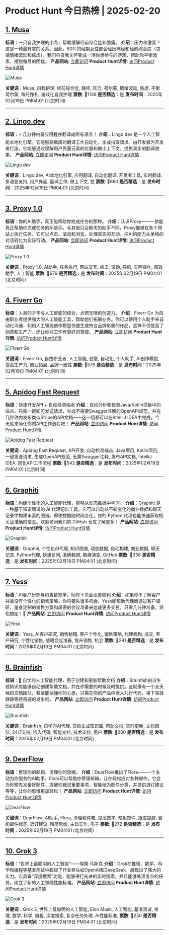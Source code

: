 # Product Hunt 今日热榜 | 2025-02-20

## [1. Musa](https://www.producthunt.com/posts/musa-3?utm_campaign=producthunt-api&utm_medium=api-v2&utm_source=Application%3A+phtrends+%28ID%3A+147529%29)
**标语**：一只自我护理的小龙，帮助缓解经前综合症和腹痛。
**介绍**：压力和激素？这是一种最有害的关系。因此，80%的经期女性都会经历痛经和经前综合症（包括情绪波动和焦虑）。我们将自我关怀变成一场你想参与的游戏，帮助你平衡激素，摆脱每月的困扰。
**产品网站**: [立即访问](https://www.producthunt.com/r/MUPPBZRRQMGTKI?utm_campaign=producthunt-api&utm_medium=api-v2&utm_source=Application%3A+phtrends+%28ID%3A+147529%29)
**Product Hunt详情**: [访问Product Hunt详情](https://www.producthunt.com/posts/musa-3?utm_campaign=producthunt-api&utm_medium=api-v2&utm_source=Application%3A+phtrends+%28ID%3A+147529%29)

![Musa](https://ph-files.imgix.net/cb9250cd-dc2f-4e23-9a6f-63bcb6812320.webp?auto=format&fit=crop&frame=1&h=512&w=1024)

**关键词**：Musa, 自我护理, 经前综合症, 痛经, 压力, 荷尔蒙, 情绪波动, 焦虑, 平衡荷尔蒙, 每月挣扎, 游戏化自我护理
**票数**: 🔺1136
**是否精选**：是
**发布时间**：2025年02月19日 PM04:01 (北京时间)

---

## [2. Lingo.dev](https://www.producthunt.com/posts/lingodotdev?utm_campaign=producthunt-api&utm_medium=api-v2&utm_source=Application%3A+phtrends+%28ID%3A+147529%29)
**标语**：⚡️ 几分钟内将应用程序翻译成所有语言！
**介绍**：Lingo.dev 是一个人工智能本地化引擎。它能够将数周的翻译工作自动化，生成拉取请求。由开发者为开发者打造，它能够通过理解用户界面元素的位置和微小上下文，提供真实的翻译效果。
**产品网站**: [立即访问](https://www.producthunt.com/r/4B6KMBG3I657PJ?utm_campaign=producthunt-api&utm_medium=api-v2&utm_source=Application%3A+phtrends+%28ID%3A+147529%29)
**Product Hunt详情**: [访问Product Hunt详情](https://www.producthunt.com/posts/lingodotdev?utm_campaign=producthunt-api&utm_medium=api-v2&utm_source=Application%3A+phtrends+%28ID%3A+147529%29)

![Lingo.dev](https://ph-files.imgix.net/d63694cf-b6c7-429a-8aee-0548dd28c069.png?auto=format&fit=crop&frame=1&h=512&w=1024)

**关键词**：Lingo.dev, AI本地化引擎, 应用翻译, 自动化翻译, 开发者工具, 实时翻译, 多语言支持, 用户界面, 翻译工作, 微上下文, 拉
**票数**: 🔺860
**是否精选**：是
**发布时间**：2025年02月19日 PM04:01 (北京时间)

---

## [3. Proxy 1.0](https://www.producthunt.com/posts/proxy-1-0?utm_campaign=producthunt-api&utm_medium=api-v2&utm_source=Application%3A+phtrends+%28ID%3A+147529%29)
**标语**：你的AI助手，真正能帮助你完成任务的那种。
**介绍**：认识Proxy——一款能真正帮助你完成任务的AI助手。与其他只会聊天的助手不同，Proxy能够在各个网站上执行任务。它可以点击、滚动和浏览，处理真实的互动，把AI的能力从单纯的对话转化为实际行动。
**产品网站**: [立即访问](https://www.producthunt.com/r/JVJC65KNNNY5GH?utm_campaign=producthunt-api&utm_medium=api-v2&utm_source=Application%3A+phtrends+%28ID%3A+147529%29)
**Product Hunt详情**: [访问Product Hunt详情](https://www.producthunt.com/posts/proxy-1-0?utm_campaign=producthunt-api&utm_medium=api-v2&utm_source=Application%3A+phtrends+%28ID%3A+147529%29)

![Proxy 1.0](https://ph-files.imgix.net/6f539272-f433-4791-8edd-b9def7f31fc5.png?auto=format&fit=crop&frame=1&h=512&w=1024)

**关键词**：Proxy 1.0, AI助手, 任务执行, 网站交互, 点击, 滚动, 导航, 实际操作, 高效助手, 人工智能
**票数**: 🔺679
**是否精选**：是
**发布时间**：2025年02月19日 PM04:01 (北京时间)

---

## [4. Fiverr Go](https://www.producthunt.com/posts/fiverr-go?utm_campaign=producthunt-api&utm_medium=api-v2&utm_source=Application%3A+phtrends+%28ID%3A+147529%29)
**标语**：人类的才华与人工智能的结合，点燃无限的创造力。
**介绍**：Fiverr Go 为自由职业者提供强大的人工智能工具，帮助他们拓展业务。你可以使用个人助手来自动化沟通，利用人工智能创作模型快速生成符合品牌形象的作品，这样不仅提高了创意和生产力，还让你对工作有更好的掌控。
**产品网站**: [立即访问](https://www.producthunt.com/r/JGMEE462NUDSG6?utm_campaign=producthunt-api&utm_medium=api-v2&utm_source=Application%3A+phtrends+%28ID%3A+147529%29)
**Product Hunt详情**: [访问Product Hunt详情](https://www.producthunt.com/posts/fiverr-go?utm_campaign=producthunt-api&utm_medium=api-v2&utm_source=Application%3A+phtrends+%28ID%3A+147529%29)

![Fiverr Go](https://ph-files.imgix.net/29d8a746-2a73-45c4-bbf5-b91ccbed9b0a.png?auto=format&fit=crop&frame=1&h=512&w=1024)

**关键词**：Fiverr Go, 自由职业者, 人工智能, 创意, 自动化, 个人助手, AI创作模型, 提高生产力, 商业拓展, 品牌一致性
**票数**: 🔺579
**是否精选**：是
**发布时间**：2025年02月19日 PM04:01 (北京时间)

---

## [5. Apidog Fast Request](https://www.producthunt.com/posts/apidog-fast-request?utm_campaign=producthunt-api&utm_medium=api-v2&utm_source=Application%3A+phtrends+%28ID%3A+147529%29)
**标语**：快速开发API + 自动检测端点
**介绍**：自动分析和检测Java/Kotlin项目中的端点，只需一键即可发送请求，生成不需要Swagger注解的OpenAPI规范，并在几秒钟内发布类似Stripe的API文档——这一切都可以在IntelliJ IDEA中完成。今天就来简化你的API工作流程吧！
**产品网站**: [立即访问](https://www.producthunt.com/r/FBXZWACKAHT46R?utm_campaign=producthunt-api&utm_medium=api-v2&utm_source=Application%3A+phtrends+%28ID%3A+147529%29)
**Product Hunt详情**: [访问Product Hunt详情](https://www.producthunt.com/posts/apidog-fast-request?utm_campaign=producthunt-api&utm_medium=api-v2&utm_source=Application%3A+phtrends+%28ID%3A+147529%29)

![Apidog Fast Request](https://ph-files.imgix.net/8dffe725-4e6f-442c-8c8d-e54edad3270f.png?auto=format&fit=crop&frame=1&h=512&w=1024)

**关键词**：Apidog Fast Request, API开发, 自动检测端点, Java项目, Kotlin项目, 一键发送请求, 生成OpenAPI规范, 无需Swagger注释, 发布API文档, IntelliJ IDEA, 简化API工作流程
**票数**: 🔺542
**是否精选**：是
**发布时间**：2025年02月19日 PM04:01 (北京时间)

---

## [6. Graphiti](https://www.producthunt.com/posts/graphiti?utm_campaign=producthunt-api&utm_medium=api-v2&utm_source=Application%3A+phtrends+%28ID%3A+147529%29)
**标语**：构建个性化的人工智能代理，能够从动态数据中学习。
**介绍**：Graphiti 是一种基于知识图谱的 AI 代理记忆工具。它可以自动从不断变化的商业数据和聊天记录中构建丰富的图谱。即使数据随时间变化，你的 Python 代理也能快速获取相关且准确的信息。欢迎访问我们的 GitHub 仓库了解更多！
**产品网站**: [立即访问](https://www.producthunt.com/r/T2NVJSZZLAP7AF?utm_campaign=producthunt-api&utm_medium=api-v2&utm_source=Application%3A+phtrends+%28ID%3A+147529%29)
**Product Hunt详情**: [访问Product Hunt详情](https://www.producthunt.com/posts/graphiti?utm_campaign=producthunt-api&utm_medium=api-v2&utm_source=Application%3A+phtrends+%28ID%3A+147529%29)

![Graphiti](https://ph-files.imgix.net/db1e3b42-3fa4-4f4b-82f8-a477a81f9459.png?auto=format&fit=crop&frame=1&h=512&w=1024)

**关键词**：Graphiti, 个性化AI代理, 知识图谱, 动态数据, 自动构建, 商业数据, 聊天记录, Python代理, 快速访问, 准确数据, 数据演变, GitHub
**票数**: 🔺338
**是否精选**：是
**发布时间**：2025年02月19日 PM04:01 (北京时间)

---

## [7. Yess](https://www.producthunt.com/posts/yess-2?utm_campaign=producthunt-api&utm_medium=api-v2&utm_source=Application%3A+phtrends+%28ID%3A+147529%29)
**标语**：AI客户研究与销售备忘单，助你下次会议更顺利
**介绍**：如果你不了解客户并且没有个性化的销售策略，你将错失很多机会。Yess能帮助代理商通过客户调研、量身定制的销售方案和周密的会议准备来达成更多交易。只需几分钟准备，轻松搞定！💸
**产品网站**: [立即访问](https://www.producthunt.com/r/WDF3GZLQSEUJ5N?utm_campaign=producthunt-api&utm_medium=api-v2&utm_source=Application%3A+phtrends+%28ID%3A+147529%29)
**Product Hunt详情**: [访问Product Hunt详情](https://www.producthunt.com/posts/yess-2?utm_campaign=producthunt-api&utm_medium=api-v2&utm_source=Application%3A+phtrends+%28ID%3A+147529%29)

![Yess](https://ph-files.imgix.net/91565590-850c-4e9b-9fd6-fbfc54f73a05.png?auto=format&fit=crop&frame=1&h=512&w=1024)

**关键词**：Yess, AI客户研究, 销售秘籍, 客户个性化, 销售策略, 代理机构, 成交, 客户研究, 个性化销售, 战略会议准备, 提升销售, 机会
**票数**: 🔺291
**是否精选**：是
**发布时间**：2025年02月19日 PM04:01 (北京时间)

---

## [8. Brainfish](https://www.producthunt.com/posts/brainfish-1?utm_campaign=producthunt-api&utm_medium=api-v2&utm_source=Application%3A+phtrends+%28ID%3A+147529%29)
**标语**：📖 自学的人工智能代理，用于创建和更新帮助文档
**介绍**：Brainfish的自生成知识库能够自动创建帮助文档，并在你需要的时候及时提供。这就像有一个全天候的文档团队，甚至能读懂你的心思。只需在你的产品中嵌入几行代码，接下来就静静等待奇迹的发生吧。
**产品网站**: [立即访问](https://www.producthunt.com/r/L6LRL34IUPLZA4?utm_campaign=producthunt-api&utm_medium=api-v2&utm_source=Application%3A+phtrends+%28ID%3A+147529%29)
**Product Hunt详情**: [访问Product Hunt详情](https://www.producthunt.com/posts/brainfish-1?utm_campaign=producthunt-api&utm_medium=api-v2&utm_source=Application%3A+phtrends+%28ID%3A+147529%29)

![Brainfish](https://ph-files.imgix.net/e52fbb99-f84b-438b-a603-75a14f9b8a9d.png?auto=format&fit=crop&frame=1&h=512&w=1024)

**关键词**：Brainfish, 自学习AI代理, 自动生成知识库, 帮助文档, 实时更新, 文档团队, 24/7支持, 嵌入代码, 智能文档, 技术支持, 用户
**票数**: 🔺280
**是否精选**：是
**发布时间**：2025年02月19日 PM04:01 (北京时间)

---

## [9. DearFlow](https://www.producthunt.com/posts/dearflow-2?utm_campaign=producthunt-api&utm_medium=api-v2&utm_source=Application%3A+phtrends+%28ID%3A+147529%29)
**标语**：整理你的邮箱，清理你的思绪。
**介绍**：DearFlow推出了Flora——一个主动为你服务的AI助手。Flora可以帮助你管理邮箱，让你轻松应对各种邮件。它会为你预先准备好邮件，提醒你跟进重要事项，智能地为邮件分类，并提供退订建议等等，让你的思维更加轻松！
**产品网站**: [立即访问](https://www.producthunt.com/r/PIK4SPE2CHYJKG?utm_campaign=producthunt-api&utm_medium=api-v2&utm_source=Application%3A+phtrends+%28ID%3A+147529%29)
**Product Hunt详情**: [访问Product Hunt详情](https://www.producthunt.com/posts/dearflow-2?utm_campaign=producthunt-api&utm_medium=api-v2&utm_source=Application%3A+phtrends+%28ID%3A+147529%29)

![DearFlow](https://ph-files.imgix.net/b3bdf227-6106-40f5-a22e-04680e8fca9e.png?auto=format&fit=crop&frame=1&h=512&w=1024)

**关键词**：DearFlow, AI助手, Flora, 清理收件箱, 提高效率, 预拟邮件, 跟进提醒, 智能邮件标签, 退订建议, 精简思维, 主动工作, 电子
**票数**: 🔺272
**是否精选**：是
**发布时间**：2025年02月19日 PM04:01 (北京时间)

---

## [10. Grok 3](https://www.producthunt.com/posts/grok-3-3?utm_campaign=producthunt-api&utm_medium=api-v2&utm_source=Application%3A+phtrends+%28ID%3A+147529%29)
**标语**：“世界上最聪明的人工智能”——埃隆·马斯克
**介绍**：Grok在推理、数学、科学和编程等基准测试中超越了行业巨头如OpenAI和DeepSeek，展现出了强大的实力。它具备“深度搜索”功能，能够进行先进的实时搜索，并且能够处理复杂的任务，树立了新的人工智能性能标准。
**产品网站**: [立即访问](https://www.producthunt.com/r/TMO5LCDHLOFSQS?utm_campaign=producthunt-api&utm_medium=api-v2&utm_source=Application%3A+phtrends+%28ID%3A+147529%29)
**Product Hunt详情**: [访问Product Hunt详情](https://www.producthunt.com/posts/grok-3-3?utm_campaign=producthunt-api&utm_medium=api-v2&utm_source=Application%3A+phtrends+%28ID%3A+147529%29)

![Grok 3](https://ph-files.imgix.net/5301401f-5961-435a-bc9f-ec056985e55a.png?auto=format&fit=crop&frame=1&h=512&w=1024)

**关键词**：Grok 3, 世界上最聪明的人工智能, Elon Musk, 人工智能, 基准测试, 推理, 数学, 科学, 编程, 深度搜索, 复杂任务处理, AI性能标准,
**票数**: 🔺250
**是否精选**：是
**发布时间**：2025年02月19日 PM04:01 (北京时间)

---


